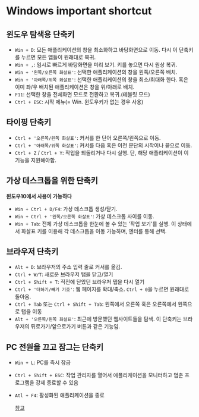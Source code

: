 # Windows important shortcut  

## 윈도우 탐색용 단축키  
- `Win + D`: 모든 애플리케이션의 창을 최소화하고 바탕화면으로 이동. 다시 이 단축키를 누르면 모든 앱들이 원래대로 복귀.  
- `Win + ,`: 임시로 빠르게 바탕화면을 미리 보기. 키를 놓으면 다시 원상 복귀.
- `Win + '왼쪽/오른쪽 화살표'`: 선택한 애플리케이션의 창을 왼쪽/오른쪽 배치.
- `Win + '아래쪽/위쪽 화살표'`: 선택한 애플리케이션의 창을 최소/최대화 한다. 혹은 이미 좌/우 배치된 애플리케이션은 창을 위/아래로 배치.
- `F11`: 선택한 창을 전체화면 모드로 전환하고 복귀.(테블릿 모드)
- `Ctrl + ESC`: 시작 메뉴(= Win. 윈도우키가 없는 경우 사용)
  
  
  
## 타이핑 단축키  
- `Ctrl + '오른쪽/왼쪽 화살표'`: 커서를 한 단어 오른쪽/왼쪽으로 이동.
- `Ctrl + '아래쪽/위쪽 화살표'`: 커서를 다음 혹은 이전 문단의 시작이나 끝으로 이동.
- `Ctrl + Z` / `Ctrl + Y`: 작업을 되돌리거나 다시 실행. 단, 해당 애플리케이션이 이 기능을 지원해야함.
  
  
  
## 가상 데스크톱을 위한 단축키  
**윈도우10에서 사용이 가능하다**  

- `Win + Ctrl + D/F4`: 가상 데스크톱 생성/닫기.
- `Win + Ctrl + '왼쪽/오른쪽 화살표'`: 가상 데스크톱 사이를 이동.
- `Win + Tab`: 전체 가상 데스크톱을 한눈에 볼 수 있는 '작업 보기'를 실행. 이 상태에서 화살표 키를 이용해 각 데스크톱을 이동 가능하며, 엔터를 통해 선택.
  
  
  
## 브라우저 단축키  
- `Alt + D`: 브라우저의 주소 입력 줄로 커서를 옮김.
- `Ctrl + W/T`: 새로운 브라우저 탭을 닫고/열기
- `Ctrl + Shift + T`: 직전에 닫았던 브라우저 탭을 다시 열기
- `Ctrl + '더하기/빼기 기호'`: 웹 페이지를 확대/축소. `Ctrl + 0`을 누르면 원래대로 돌아옴.
- `Ctrl + Tab` 또는 `Ctrl + Shift + Tab`: 왼쪽에서 오른쪽 혹은 오른쪽에서 왼쪽으로 탭을 이동
- `Alt + '오른쪽/왼쪽 화살표'`: 최근에 방문했던 웹사이트들을 탐색. 이 단축키는 브라우저의 뒤로가기/앞으로가기 버튼과 같은 기능임.  
  
  
  
## PC 전원을 끄고 잠그는 단축키  
- `Win + L`: PC를 즉시 잠금
- `Ctrl + Shift + ESC`: 작업 관리자를 열어서 애플리케이션을 모니터하고 멈춘 프로그램을 강제 종료할 수 있음
- `Atl + F4`: 활성화된 애플리케이션을 종료  

  
  
  
  
  
  [참고](http://www.itworld.co.kr/news/101382)
